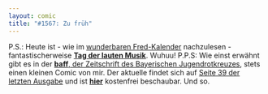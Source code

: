 ```yaml
---
layout: comic
title: "#1567: Zu früh"
---
```


P.S.: 
Heute ist - wie im <a href="http://www.fonflatter.de/kalender">wunderbaren Fred-Kalender</a> nachzulesen - fantastischerweise <a href="http://www.fonflatter.de/kalender"><strong>Tag der lauten Musik</strong></a>. Wuhuu!
P.P.S:
Wie einst erwähnt gibt es in der <a href="http://www.jrk-bayern.de/html/publikationen/detail.php?baff=baff-4-2009"><strong>baff</strong>, der Zeitschrift des Bayerischen Jugendrotkreuzes</a>, stets einen kleinen Comic von mir. Der aktuelle findet sich auf <a href="http://www.jrk-bayern.de/html/publikationen/detail.php?baff=baff-4-2009">Seite 39 der letzten Ausgabe</a> und ist <a href="http://www.jrk-bayern.de/html/publikationen/detail.php?baff=baff-4-2009"><strong>hier</strong></a> kostenfrei beschaubar.
Und so.

